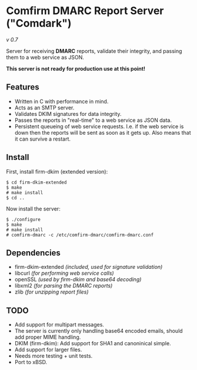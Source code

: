 Comfirm DMARC Report Server ("Comdark")
=======================================
*v 0.7*

Server for receiving **DMARC** reports, validate their integrity, and passing them to a web service as JSON.

**This server is not ready for production use at this point!**


Features
--------

* Written in C with performance in mind.
* Acts as an SMTP server.
* Validates DKIM signatures for data integrity.
* Passes the reports in "real-time" to a web service as JSON data.
* Persistent queueing of web service requests. I.e. if the web service is down then the reports will be sent as soon as it gets up. Also means that it can survive a restart.

Install
-------

First, install firm-dkim (extended version):
    
    $ cd firm-dkim-extended
    $ make
    # make install
    $ cd ..
    
Now install the server:

    $ ./configure
    $ make
    # make install
    # comfirm-dmarc -c /etc/comfirm-dmarc/comfirm-dmarc.conf

Dependencies
------------

* firm-dkim-extended *(included, used for signature validation)*
* libcurl *(for performing web service calls)*
* openSSL *(used by firm-dkim and base64 decoding)*
* libxml2 *(for parsing the DMARC reports)*
* zlib *(for unzipping report files)* 

TODO
----

* Add support for multipart messages.
* The server is currently only handling base64 encoded emails, should add proper MIME handling.
* DKIM (firm-dkim): Add support for SHA1 and canoninical simple.
* Add support for larger files.
* Needs more testing + unit tests.
* Port to xBSD.

